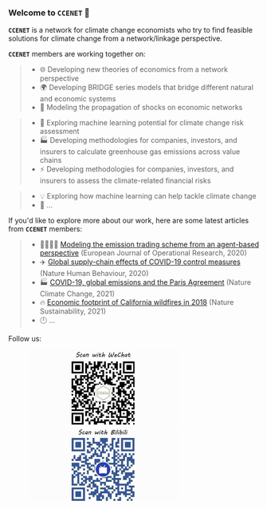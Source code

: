 ### Welcome to `CCENET` 👋

**`CCENET`** is a network for climate change economists who try to find feasible solutions for climate change from a network/linkage perspective.

**`CCENET`** members are working together on:

>- 🌐 Developing new theories of economics from a network perspective
>- 🌍 Developing BRIDGE series models that bridge different natural and economic systems
>- 🔄 Modeling the propagation of shocks on economic networks

>- 🤖 Exploring machine learning potential for climate change risk assessment
>- 🏭 Developing methodologies for companies, investors, and insurers to calculate greenhouse gas emissions across value chains
>- ⚡ Developing methodologies for companies, investors, and insurers to assess the climate-related financial risks

>- 💡 Exploring how machine learning can help tackle climate change
>- 🤔 ...

If you'd like to explore more about our work, here are some latest articles from **`CCENET`** members:

>- 👩‍👩‍👦‍👦 [Modeling the emission trading scheme from an agent-based perspective](https://doi.org/10.1016/j.ejor.2020.03.080) (European Journal of Operational Research, 2020)
>- ✈️ [Global supply-chain effects of COVID-19 control measures](https://doi.org/10.1038/s41562-020-0896-8) (Nature Human Behaviour, 2020)
>- 🏭 [COVID-19, global emissions and the Paris Agreement](https://doi.org/10.1038/s41558-020-00977-5) (Nature Climate Change, 2021)
>- 🔥 [Economic footprint of California wildfires in 2018](https://doi.org/10.1038/s41893-020-00646-7) (Nature Sustainability, 2021)
>- 🕛 ...

Follow us:
<figure>
<img src="./image/CEADsWeChatW.jpg" alt="CEADs.net" width="300" />
<img src="./image/CCENETBilibiliW.jpg" alt="Bilibili:CCENET" width="300" />
<figure>

